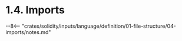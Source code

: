 <!-- This file is generated automatically by infrastructure scripts. Please don't edit by hand. -->

# 1.4. Imports

--8<-- "crates/solidity/inputs/language/definition/01-file-structure/04-imports/notes.md"
